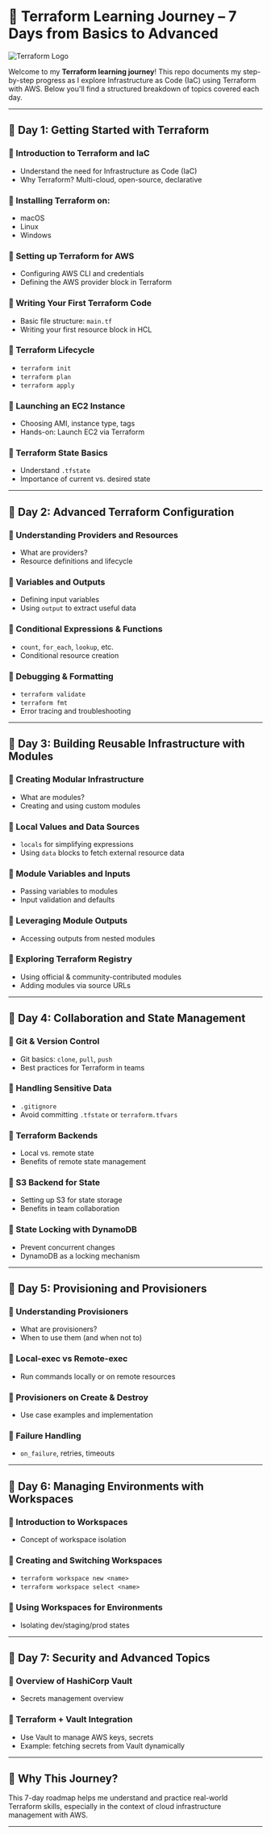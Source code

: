 
# 🚀 Terraform Learning Journey – 7 Days from Basics to Advanced

![Terraform Logo](https://www.terraform.io/assets/images/og-image-8b3e4f7d.png)

Welcome to my **Terraform learning journey**! This repo documents my step-by-step progress as I explore Infrastructure as Code (IaC) using Terraform with AWS. Below you'll find a structured breakdown of topics covered each day.

---

## 📅 Day 1: Getting Started with Terraform

### 🔹 Introduction to Terraform and IaC
- Understand the need for Infrastructure as Code (IaC)
- Why Terraform? Multi-cloud, open-source, declarative

### 🔹 Installing Terraform on:
- macOS
- Linux
- Windows

### 🔹 Setting up Terraform for AWS
- Configuring AWS CLI and credentials
- Defining the AWS provider block in Terraform

### 🔹 Writing Your First Terraform Code
- Basic file structure: `main.tf`
- Writing your first resource block in HCL

### 🔹 Terraform Lifecycle
- `terraform init`
- `terraform plan`
- `terraform apply`

### 🔹 Launching an EC2 Instance
- Choosing AMI, instance type, tags
- Hands-on: Launch EC2 via Terraform

### 🔹 Terraform State Basics
- Understand `.tfstate`
- Importance of current vs. desired state

---

## 📅 Day 2: Advanced Terraform Configuration

### 🔹 Understanding Providers and Resources
- What are providers?
- Resource definitions and lifecycle

### 🔹 Variables and Outputs
- Defining input variables
- Using `output` to extract useful data

### 🔹 Conditional Expressions & Functions
- `count`, `for_each`, `lookup`, etc.
- Conditional resource creation

### 🔹 Debugging & Formatting
- `terraform validate`
- `terraform fmt`
- Error tracing and troubleshooting

---

## 📅 Day 3: Building Reusable Infrastructure with Modules

### 🔹 Creating Modular Infrastructure
- What are modules?
- Creating and using custom modules

### 🔹 Local Values and Data Sources
- `locals` for simplifying expressions
- Using `data` blocks to fetch external resource data

### 🔹 Module Variables and Inputs
- Passing variables to modules
- Input validation and defaults

### 🔹 Leveraging Module Outputs
- Accessing outputs from nested modules

### 🔹 Exploring Terraform Registry
- Using official & community-contributed modules
- Adding modules via source URLs

---

## 📅 Day 4: Collaboration and State Management

### 🔹 Git & Version Control
- Git basics: `clone`, `pull`, `push`
- Best practices for Terraform in teams

### 🔹 Handling Sensitive Data
- `.gitignore`
- Avoid committing `.tfstate` or `terraform.tfvars`

### 🔹 Terraform Backends
- Local vs. remote state
- Benefits of remote state management

### 🔹 S3 Backend for State
- Setting up S3 for state storage
- Benefits in team collaboration

### 🔹 State Locking with DynamoDB
- Prevent concurrent changes
- DynamoDB as a locking mechanism

---

## 📅 Day 5: Provisioning and Provisioners

### 🔹 Understanding Provisioners
- What are provisioners?
- When to use them (and when not to)

### 🔹 Local-exec vs Remote-exec
- Run commands locally or on remote resources

### 🔹 Provisioners on Create & Destroy
- Use case examples and implementation

### 🔹 Failure Handling
- `on_failure`, retries, timeouts

---

## 📅 Day 6: Managing Environments with Workspaces

### 🔹 Introduction to Workspaces
- Concept of workspace isolation

### 🔹 Creating and Switching Workspaces
- `terraform workspace new <name>`
- `terraform workspace select <name>`

### 🔹 Using Workspaces for Environments
- Isolating dev/staging/prod states

---

## 📅 Day 7: Security and Advanced Topics

### 🔹 Overview of HashiCorp Vault
- Secrets management overview

### 🔹 Terraform + Vault Integration
- Use Vault to manage AWS keys, secrets
- Example: fetching secrets from Vault dynamically

---

## 🧠 Why This Journey?

This 7-day roadmap helps me understand and practice real-world Terraform skills, especially in the context of cloud infrastructure management with AWS.

---

